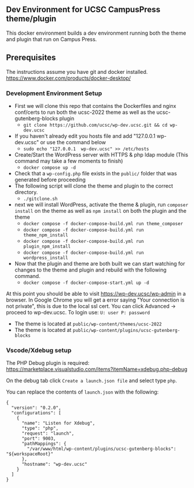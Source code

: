 ## Dev Environment for UCSC CampusPress theme/plugin
This docker environment builds a dev environment running both the theme and plugin that run on Campus Press.

## Prerequisites
The instructions assume you have git and docker installed. https://www.docker.com/products/docker-desktop/

### Development Environment Setup

* First we will clone this repo that contains the Dockerfiles and nginx conf/certs to run both the ucsc-2022 theme as well as the ucsc-gutenberg-blocks plugin
  * `git clone https://github.com/ucsc/wp-dev.ucsc.git && cd wp-dev.ucsc`
* If you haven't already edit you hosts file and add "127.0.0.1  wp-dev.ucsc" or use the command below
  * `sudo echo "127.0.0.1  wp-dev.ucsc" >> /etc/hosts`
* Create/Start the WordPress server with HTTPS & php ldap module (This command may take a few moments to finish)
  * `docker compose up -d`
* Check that a `wp-config.php` file exists in the `public/` folder that was generated before proceeding
* The following script will clone the theme and plugin to the correct directory.
  * `./gitclone.sh`
* next we will install WordPress, activate the theme & plugin, run `composer install` on the theme as well as `npm install` on both the plugin and the theme
  * `docker compose -f docker-compose-build.yml run theme_composer`
  * `docker compose -f docker-compose-build.yml run theme_npm_install`
  * `docker compose -f docker-compose-build.yml run plugin_npm_install`
  * `docker compose -f docker-compose-build.yml run wordpress_install`
* Now that the plugin and theme are both built we can start watching for changes to the theme and plugin and rebuild with the following command.
  * `docker compose -f docker-compose-start.yml up -d`


At this point you should be able to visit https://wp-dev.ucsc/wp-admin in a browser. In Google Chrome you will get a error saying "Your connection is not private", this is due to the local ssl cert. You can click Advanced -> proceed to wp-dev.ucsc. To login use: `U: user P: password`


* The theme is located at `public/wp-content/themes/ucsc-2022`
* The theme is located at `public/wp-content/plugins/ucsc-gutenberg-blocks`

### Vscode/Xdebug setup

The PHP Debug plugin is required: https://marketplace.visualstudio.com/items?itemName=xdebug.php-debug

On the debug tab click `Create a launch.json file` and select type `php`.

You can replace the contents of `launch.json` with the following:

```
{
  "version": "0.2.0",
  "configurations": [
    {
      "name": "Listen for Xdebug",
      "type": "php",
      "request": "launch",
      "port": 9003,
      "pathMappings": {
        "/var/www/html/wp-content/plugins/ucsc-gutenberg-blocks": "${workspaceRoot}"
      },
      "hostname": "wp-dev.ucsc"
    }
  ]
}

```
